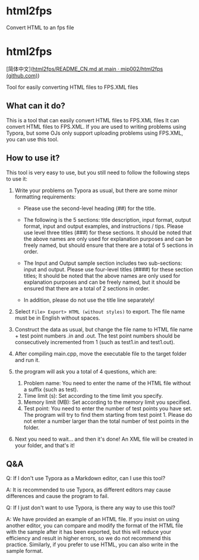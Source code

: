 # html2fps
Convert HTML to an fps file
# html2fps 

[简体中文]([html2fps/README_CN.md at main · mip002/html2fps (github.com)](https://github.com/mip002/html2fps/blob/main/README_CN.md))

Tool for easily converting HTML files to FPS.XML files 

## What can it do? 

This is a tool that can easily convert HTML files to FPS.XML files It can convert HTML files to FPS.XML. If you are used to writing problems using Typora, but some OJs only support uploading problems using FPS.XML, you can use this tool. 

## How to use it? 

This tool is very easy to use, but you still need to follow the following steps to use it: 

1. Write your problems on Typora as usual, but there are some minor formatting requirements: 

   - Please use the second-level heading (##) for the title. 

   - The following is the 5 sections: title description, input format, output format, input and output examples, and instructions / tips. Please use level three titles (###) for these sections. It should be noted that the above names are only used for explanation purposes and can be freely named, but should ensure that there are a total of 5 sections in order.
   - The Input and Output sample section includes two sub-sections: input and output. Please use four-level titles (####) for these section titles; It should be noted that the above names are only used for explanation purposes and can be freely named, but it should be ensured that there are a total of 2 sections in order. 
   - In addition, please do not use the title line separately!

2. Select `File> Export> HTML (without styles)` to export. The file name must be in English without spaces. 

3. Construct the data as usual, but change the file name to HTML file name + test point numbers .in and .out. The test point numbers should be consecutively incremented from 1 (such as test1.in and test1.out). 

4. After compiling main.cpp, move the executable file to the target folder and run it. 

5. the program will ask you a total of 4 questions, which are: 

   1. Problem name: You need to enter the name of the HTML file without a suffix (such as test). 
   2. Time limit (s): Set according to the time limit you specify. 
   3. Memory limit (MB): Set according to the memory limit you specified. 
   4. Test point: You need to enter the number of test points you have set. The program will try to find them starting from test point 1. Please do not enter a number larger than the total number of test points in the folder. 

6. Next you need to wait... and then it's done! An XML file will be created in your folder, and that's it!

## Q&A

Q: If I don't use Typora as a Markdown editor, can I use this tool?

A: It is recommended to use Typora, as different editors may cause differences and cause the program to fail.

Q: If I just don't want to use Typora, is there any way to use this tool?

A: We have provided an example of an HTML file. If you insist on using another editor, you can compare and modify the format of the HTML file with the sample after it has been exported, but this will reduce your efficiency and result in higher errors, so we do not recommend this practice. Similarly, if you prefer to use HTML, you can also write in the sample format.
